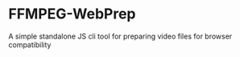 # FFMPEG-WebPrep
A simple standalone JS cli tool for preparing video files for browser compatibility
